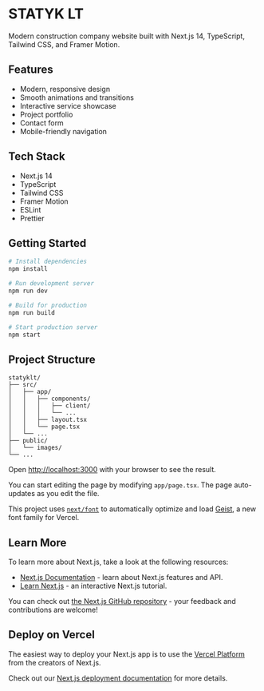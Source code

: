 # STATYK LT

Modern construction company website built with Next.js 14, TypeScript, Tailwind CSS, and Framer Motion.

## Features

- Modern, responsive design
- Smooth animations and transitions
- Interactive service showcase
- Project portfolio
- Contact form
- Mobile-friendly navigation

## Tech Stack

- Next.js 14
- TypeScript
- Tailwind CSS
- Framer Motion
- ESLint
- Prettier

## Getting Started

```bash
# Install dependencies
npm install

# Run development server
npm run dev

# Build for production
npm run build

# Start production server
npm start
```

## Project Structure

```
statyklt/
├── src/
│   ├── app/
│   │   ├── components/
│   │   │   ├── client/
│   │   │   └── ...
│   │   ├── layout.tsx
│   │   └── page.tsx
│   └── ...
├── public/
│   └── images/
└── ...
```

Open [http://localhost:3000](http://localhost:3000) with your browser to see the result.

You can start editing the page by modifying `app/page.tsx`. The page auto-updates as you edit the file.

This project uses [`next/font`](https://nextjs.org/docs/app/building-your-application/optimizing/fonts) to automatically optimize and load [Geist](https://vercel.com/font), a new font family for Vercel.

## Learn More

To learn more about Next.js, take a look at the following resources:

- [Next.js Documentation](https://nextjs.org/docs) - learn about Next.js features and API.
- [Learn Next.js](https://nextjs.org/learn) - an interactive Next.js tutorial.

You can check out [the Next.js GitHub repository](https://github.com/vercel/next.js) - your feedback and contributions are welcome!

## Deploy on Vercel

The easiest way to deploy your Next.js app is to use the [Vercel Platform](https://vercel.com/new?utm_medium=default-template&filter=next.js&utm_source=create-next-app&utm_campaign=create-next-app-readme) from the creators of Next.js.

Check out our [Next.js deployment documentation](https://nextjs.org/docs/app/building-your-application/deploying) for more details.
